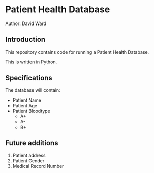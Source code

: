 # Patient Health Database

Author:  David Ward

## Introduction
This repository contains code for running a Patient Health Database.

This is written in Python.

## Specifications
The database will contain:
* Patient Name
* Patient Age
* Patient Bloodtype
  - A+
  - A-
  - B+

## Future additions
1. Patient address
1. Patient Gender
1. Medical Record Number
